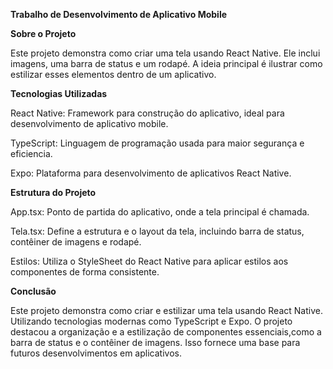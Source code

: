 **Trabalho de Desenvolvimento de Aplicativo Mobile**

**Sobre o Projeto**

Este projeto demonstra como criar uma tela usando React Native. Ele inclui imagens, uma barra de status e um rodapé.
A ideia principal é ilustrar como estilizar esses elementos dentro de um aplicativo.

**Tecnologias Utilizadas**

React Native: Framework para construção do aplicativo, ideal para desenvolvimento de aplicativo mobile.

TypeScript: Linguagem de programação usada para maior segurança e eficiencia.

Expo: Plataforma para desenvolvimento de aplicativos React Native.

**Estrutura do Projeto**

App.tsx: Ponto de partida do aplicativo, onde a tela principal é chamada.

Tela.tsx: Define a estrutura e o layout da tela, incluindo barra de status, contêiner de imagens e rodapé.

Estilos: Utiliza o StyleSheet do React Native para aplicar estilos aos componentes de forma consistente.

**Conclusão**

Este projeto demonstra como criar e estilizar uma tela usando React Native. 
Utilizando tecnologias modernas como TypeScript e Expo. O projeto destacou a organização e a estilização de componentes essenciais,como a barra de status e o contêiner de imagens.
Isso fornece uma base  para futuros desenvolvimentos em aplicativos.
